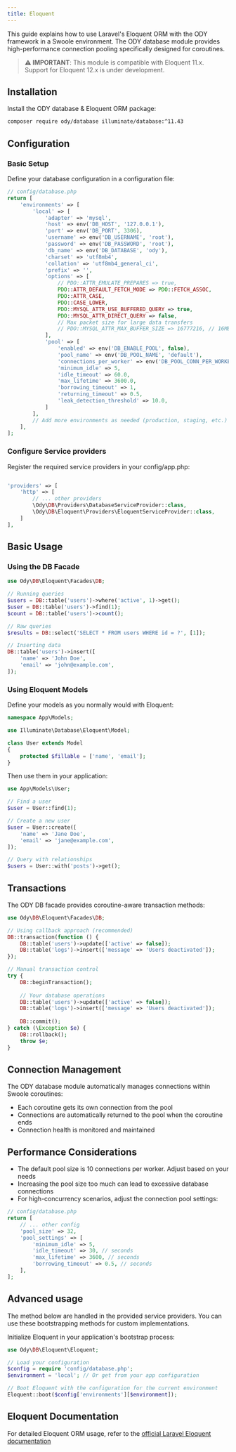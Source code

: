 ```yaml
---
title: Eloquent
---
```


This guide explains how to use Laravel's Eloquent ORM with the ODY framework in a Swoole environment. The 
ODY database module provides high-performance connection pooling specifically designed for coroutines.

> **⚠️ IMPORTANT**: This module is compatible with Eloquent 11.x. Support for Eloquent 12.x is under development.

## Installation

Install the ODY database & Eloquent ORM package:

```bash
composer require ody/database illuminate/database:^11.43
```

## Configuration

### Basic Setup

Define your database configuration in a configuration file:

```php
// config/database.php
return [
    'environments' => [
        'local' => [
            'adapter' => 'mysql',
            'host' => env('DB_HOST', '127.0.0.1'),
            'port' => env('DB_PORT', 3306),
            'username' => env('DB_USERNAME', 'root'),
            'password' => env('DB_PASSWORD', 'root'),
            'db_name' => env('DB_DATABASE', 'ody'),
            'charset' => 'utf8mb4',
            'collation' => 'utf8mb4_general_ci',
            'prefix' => '',
            'options' => [
                // PDO::ATTR_EMULATE_PREPARES => true,
                PDO::ATTR_DEFAULT_FETCH_MODE => PDO::FETCH_ASSOC,
                PDO::ATTR_CASE,
                PDO::CASE_LOWER,
                PDO::MYSQL_ATTR_USE_BUFFERED_QUERY => true,
                PDO::MYSQL_ATTR_DIRECT_QUERY => false,
                // Max packet size for large data transfers
                // PDO::MYSQL_ATTR_MAX_BUFFER_SIZE => 16777216, // 16MB
            ],
            'pool' => [
                'enabled' => env('DB_ENABLE_POOL', false),
                'pool_name' => env('DB_POOL_NAME', 'default'),
                'connections_per_worker' => env('DB_POOL_CONN_PER_WORKER', 10),
                'minimum_idle' => 5,
                'idle_timeout' => 60.0,
                'max_lifetime' => 3600.0,
                'borrowing_timeout' => 1,
                'returning_timeout' => 0.5,
                'leak_detection_threshold' => 10.0,
            ]
        ],
        // Add more environments as needed (production, staging, etc.)
    ],
];
```
### Configure Service providers
Register the required service providers in your config/app.php:

```php

'providers' => [
    'http' => [
        // ... other providers
        \Ody\DB\Providers\DatabaseServiceProvider::class,
        \Ody\DB\Eloquent\Providers\EloquentServiceProvider::class,
    ]
],
```

## Basic Usage
### Using the DB Facade

```php
use Ody\DB\Eloquent\Facades\DB;

// Running queries
$users = DB::table('users')->where('active', 1)->get();
$user = DB::table('users')->find(1);
$count = DB::table('users')->count();

// Raw queries
$results = DB::select('SELECT * FROM users WHERE id = ?', [1]);

// Inserting data
DB::table('users')->insert([
    'name' => 'John Doe',
    'email' => 'john@example.com',
]);
```

### Using Eloquent Models

Define your models as you normally would with Eloquent:

```php
namespace App\Models;

use Illuminate\Database\Eloquent\Model;

class User extends Model
{
    protected $fillable = ['name', 'email'];
}
```

Then use them in your application:

```php
use App\Models\User;

// Find a user
$user = User::find(1);

// Create a new user
$user = User::create([
    'name' => 'Jane Doe',
    'email' => 'jane@example.com',
]);

// Query with relationships
$users = User::with('posts')->get();
```

## Transactions

The ODY DB facade provides coroutine-aware transaction methods:

```php
use Ody\DB\Eloquent\Facades\DB;

// Using callback approach (recommended)
DB::transaction(function () {
    DB::table('users')->update(['active' => false]);
    DB::table('logs')->insert(['message' => 'Users deactivated']);
});

// Manual transaction control
try {
    DB::beginTransaction();
    
    // Your database operations
    DB::table('users')->update(['active' => false]);
    DB::table('logs')->insert(['message' => 'Users deactivated']);
    
    DB::commit();
} catch (\Exception $e) {
    DB::rollback();
    throw $e;
}
```

## Connection Management

The ODY database module automatically manages connections within Swoole coroutines:

- Each coroutine gets its own connection from the pool
- Connections are automatically returned to the pool when the coroutine ends
- Connection health is monitored and maintained

## Performance Considerations

- The default pool size is 10 connections per worker. Adjust based on your needs
- Increasing the pool size too much can lead to excessive database connections
- For high-concurrency scenarios, adjust the connection pool settings:

```php
// config/database.php
return [
    // ... other config
    'pool_size' => 32,
    'pool_settings' => [
        'minimum_idle' => 5,
        'idle_timeout' => 30, // seconds
        'max_lifetime' => 3600, // seconds
        'borrowing_timeout' => 0.5, // seconds
    ],
];
```

## Advanced usage
The method below are handled in the provided service providers. You can use these bootstrapping methods for
custom implementations.

Initialize Eloquent in your application's bootstrap process:

```php
use Ody\DB\Eloquent\Eloquent;

// Load your configuration
$config = require 'config/database.php';
$environment = 'local'; // Or get from your app configuration

// Boot Eloquent with the configuration for the current environment
Eloquent::boot($config['environments'][$environment]);
```

## Eloquent Documentation

For detailed Eloquent ORM usage, refer to the [official Laravel Eloquent documentation](https://laravel.com/docs/11.x/eloquent)